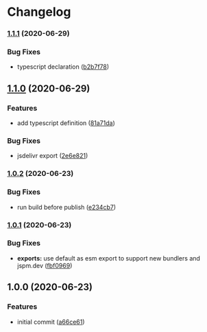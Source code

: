 # Changelog

### [1.1.1](https://www.github.com/kenoxa/svelte-htm/compare/v1.1.0...v1.1.1) (2020-06-29)


### Bug Fixes

* typescript declaration ([b2b7f78](https://www.github.com/kenoxa/svelte-htm/commit/b2b7f78e8abd6a53cbbc5bee14d9c82eb6314301))

## [1.1.0](https://www.github.com/kenoxa/svelte-htm/compare/v1.0.2...v1.1.0) (2020-06-29)


### Features

* add typescript definition ([81a71da](https://www.github.com/kenoxa/svelte-htm/commit/81a71dac493ea8a44e8503985c796f81a8539277))


### Bug Fixes

* jsdelivr export ([2e6e821](https://www.github.com/kenoxa/svelte-htm/commit/2e6e821316e3587ef95e8b580ff7c0a26a8a9926))

### [1.0.2](https://www.github.com/kenoxa/svelte-htm/compare/v1.0.1...v1.0.2) (2020-06-23)

### Bug Fixes

- run build before publish ([e234cb7](https://www.github.com/kenoxa/svelte-htm/commit/e234cb74db1bb38ae911d3145daa96cab886cc0a))

### [1.0.1](https://www.github.com/kenoxa/svelte-htm/compare/v1.0.0...v1.0.1) (2020-06-23)

### Bug Fixes

- **exports:** use default as esm export to support new bundlers and jspm.dev ([fbf0969](https://www.github.com/kenoxa/svelte-htm/commit/fbf0969a9a085ce6d02c838add00743f2e126c2a))

## 1.0.0 (2020-06-23)

### Features

- initial commit ([a66ce61](https://www.github.com/kenoxa/svelte-htm/commit/a66ce61e61d8925e697a2632b8628bc4386ae5f5))
